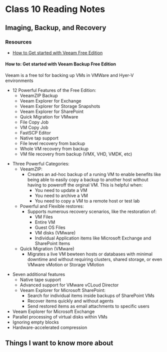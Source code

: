 # Class 10 Reading Notes

## Imaging, Backup, and Recovery

### Resources

- [How to Get started with Veeam Free Edition](https://www.veeam.com/blog/how-to-get-started-with-veeam-backup-free-edition.html)

#### How to: Get started with Veeam Backup Free Edition

Veeam is a free tol for backing up VMs in VMWare and Hyer-V environments

- 12 Powerful Features of the Free Edition:
  - VeeamZIP Backup
  - Veeam Explorer for Exchange
  - Veeam Explorer for Storage Snapshots
  - Veeam Explorer for SharePoint
  - Quick Migration for VMware
  - File Copy Job
  - VM Copy Job
  - FastSCP Editor
  - Native tap support
  - File level recovery from backup
  - Whole VM recovery from backup
  - VM file recovery from backup (VMX, VHD, VMDK, etc)
>
- Three Powerful Categories:
  - VeeamZIP:
    - Creates an ad-hoc backup of a runing VM to enable benefits like being able to easily copy a backup to another host without having to poweroff the orginal VM. This is helpful when:
      - You need to update a VM
      - You need to archive a VM
      - You need to copy a VM to a remote host or test lab
  - Powerful and Flexible restores:
    - Supports numerous recovery scenarios, like the restoration of:
      - VM Files
      - Entire VM
      - Guest OS Files
      - VM disks (VMware)
      - Individual Application items like Microsoft Exchange and SharePoint Items
  - Quick Migration (VMware)
    - Migrates a live VM bewteen hosts or databases with minimal downtime and without requiring clusters, shared storage, or even VMware vMotion or Storage VMotion
>
- Seven additional features
  - Native tape support
  - Advanced support for VMware vCLoud Director
  - Veeam Explorer for Microsoft SharePoint:
    - Search for individual items inside backups of SharePoint VMs
    - Recover items quickly and without agents
    - Send restored items as email attachments to specific users
- Veeam Explorer for Microsoft Exchange
- Parallel processing of virtual disks within VMs
- Ignoring empty blocks
- Hardware-accelerated compression

## Things I want to know more about
